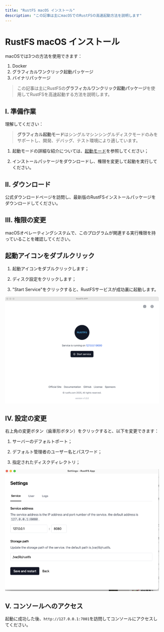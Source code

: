 ```yaml
---
title: "RustFS macOS インストール"
description: "この記事は主にmacOSでのRustFSの高速起動方法を説明します"
---
```


# RustFS macOS インストール


macOSでは3つの方法を使用できます：
1. Docker
2. グラフィカルワンクリック起動パッケージ
3. バイナリパッケージ

> この記事は主にRustFSの**グラフィカルワンクリック起動パッケージ**を使用してRustFSを高速起動する方法を説明します。



## I. 準備作業

理解してください：

> **グラフィカル起動モード**はシングルマシンシングルディスクモードのみをサポートし、開発、デバッグ、テスト環境により適しています。


1. 起動モードの詳細な紹介については、[起動モード](../linux/index.md#mode)を参照してください；

2. インストールパッケージをダウンロードし、権限を変更して起動を実行してください。


## II. ダウンロード

公式ダウンロードページを訪問し、最新版のRustFSインストールパッケージをダウンロードしてください。


## III. 権限の変更

macOSオペレーティングシステムで、このプログラムが関連する実行権限を持っていることを確認してください。


## 起動アイコンをダブルクリック

1. 起動アイコンをダブルクリックします；

2. ディスク設定をクリックします；

3. "Start Service"をクリックすると、RustFSサービスが成功裏に起動します。


<img src="./images/macos-setup.jpg" alt="macOS起動" />



## IV. 設定の変更

右上角の変更ボタン（歯車形ボタン）をクリックすると、以下を変更できます：

1. サーバーのデフォルトポート；

2. デフォルト管理者のユーザー名とパスワード；

3. 指定されたディスクディレクトリ；

<img src="./images/setting.jpg" alt="RustFS Windows設定" />



## V. コンソールへのアクセス


起動に成功した後、`http://127.0.0.1:7001`を訪問してコンソールにアクセスしてください。


